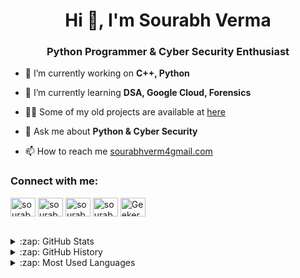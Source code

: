 <h1 align="center">Hi 👋, I'm Sourabh Verma</h1>
<h3 align="center">Python Programmer & Cyber Security Enthusiast</h3>






- 🔭 I’m currently working on **C++, Python**

- 🌱 I’m currently learning **DSA, Google Cloud, Forensics**

- 👨‍💻 Some of my old projects are available at [here](https://github.com/sourabhv7?tab=repositories)

- 💬 Ask me about **Python & Cyber Security**

- 📫 How to reach me [sourabhverm4gmail.com](mailto:sourabhverm4@gmail.com)


<h3 align="left">Connect with me:</h3>
<p align="left">

<a href="https://www.linkedin.com/in/sourabhverma7" target="blank"><img align="center" src="https://www.flaticon.com/svg/static/icons/svg/174/174857.svg" alt="sourabhverma" height="30" width="40" /></a>
<a href="https://fb.com/sourabh.verma.31521" target="blank"><img align="center" src="https://www.flaticon.com/svg/static/icons/svg/124/124010.svg" alt="sourabhverma" height="30" width="40" /></a>
<a href="https://instagram.com/mr._sourabh7" target="blank"><img align="center" src="https://www.flaticon.com/svg/static/icons/svg/1409/1409946.svg" alt="sourabhverma" height="30" width="40" /></a>
<a href="https://twitter.com/Sourabh04117022" target="blank"><img align="center" src="https://www.flaticon.com/svg/static/icons/svg/733/733579.svg" alt="sourabhverma" height="30" width="40" /></a>
<a href="https://geekerbuddy.cf" target="blank"><img align="center" src="https://image.flaticon.com/icons/png/512/1011/1011373.png" alt="GeekerBuddy" height="30" width="40" /></a>
</p>


<br>
<details>
  <summary>:zap: GitHub Stats</summary>

  <img align="left" alt="sourabhv7" src="https://github-readme-stats.codestackr.vercel.app/api?username=sourabhv7&show_icons=true&hide_border=true" />

</details>
<details>
  <summary>:zap: GitHub History</summary>
  <p><img align="center" src="https://github-readme-streak-stats.herokuapp.com/?user=sourabhv7&" alt="sourabhv7" /></p>

</details>
<details>
  <summary>:zap: Most Used Languages</summary>

<p><img align="left" src="https://github-readme-stats.vercel.app/api/top-langs?username=sourabhv7&show_icons=true&locale=en&layout=compact" alt="sourabhv7" /></p>
</details>
